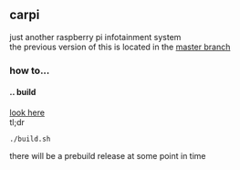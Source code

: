 ## carpi
just another raspberry pi infotainment system<br>
the previous version of this is located in the [master branch](https://github.com/smthnspcl/carpi/tree/master)
<br>
### how to...
#### .. build
[look here](https://github.com/smthnspcl/carpi/blob/qt/docs/Build.md)
<br> tl;dr 
```shell script
./build.sh
```
there will be a prebuild release at some point in time